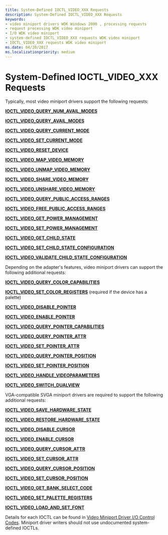 ```yaml
---
title: System-Defined IOCTL_VIDEO_XXX Requests
description: System-Defined IOCTL_VIDEO_XXX Requests
keywords:
- video miniport drivers WDK Windows 2000 , processing requests
- request processing WDK video miniport
- I/O WDK video miniport
- system-defined IOCTL_VIDEO_XXX requests WDK video miniport
- IOCTL_VIDEO_XXX requests WDK video miniport
ms.date: 04/20/2017
ms.localizationpriority: medium
---
```


# System-Defined IOCTL_VIDEO_XXX Requests

Typically, most video miniport drivers support the following requests:

[**IOCTL_VIDEO_QUERY_NUM_AVAIL_MODES**](/windows-hardware/drivers/ddi/ntddvdeo/ni-ntddvdeo-ioctl_video_query_num_avail_modes)

[**IOCTL_VIDEO_QUERY_AVAIL_MODES**](/windows-hardware/drivers/ddi/ntddvdeo/ni-ntddvdeo-ioctl_video_query_avail_modes)

[**IOCTL_VIDEO_QUERY_CURRENT_MODE**](/windows-hardware/drivers/ddi/ntddvdeo/ni-ntddvdeo-ioctl_video_query_current_mode)

[**IOCTL_VIDEO_SET_CURRENT_MODE**](/windows-hardware/drivers/ddi/ntddvdeo/ni-ntddvdeo-ioctl_video_set_current_mode)

[**IOCTL_VIDEO_RESET_DEVICE**](/windows-hardware/drivers/ddi/ntddvdeo/ni-ntddvdeo-ioctl_video_reset_device)

[**IOCTL_VIDEO_MAP_VIDEO_MEMORY**](/windows-hardware/drivers/ddi/ntddvdeo/ni-ntddvdeo-ioctl_video_map_video_memory)

[**IOCTL_VIDEO_UNMAP_VIDEO_MEMORY**](/windows-hardware/drivers/ddi/ntddvdeo/ni-ntddvdeo-ioctl_video_unmap_video_memory)

[**IOCTL_VIDEO_SHARE_VIDEO_MEMORY**](/windows-hardware/drivers/ddi/ntddvdeo/ni-ntddvdeo-ioctl_video_share_video_memory)

[**IOCTL_VIDEO_UNSHARE_VIDEO_MEMORY**](/windows-hardware/drivers/ddi/ntddvdeo/ni-ntddvdeo-ioctl_video_unshare_video_memory)

[**IOCTL_VIDEO_QUERY_PUBLIC_ACCESS_RANGES**](/windows-hardware/drivers/ddi/ntddvdeo/ni-ntddvdeo-ioctl_video_query_public_access_ranges)

[**IOCTL_VIDEO_FREE_PUBLIC_ACCESS_RANGES**](/windows-hardware/drivers/ddi/ntddvdeo/ni-ntddvdeo-ioctl_video_free_public_access_ranges)

[**IOCTL_VIDEO_GET_POWER_MANAGEMENT**](/windows-hardware/drivers/ddi/ntddvdeo/ni-ntddvdeo-ioctl_video_get_power_management)

[**IOCTL_VIDEO_SET_POWER_MANAGEMENT**](/windows-hardware/drivers/ddi/ntddvdeo/ni-ntddvdeo-ioctl_video_set_power_management)

[**IOCTL_VIDEO_GET_CHILD_STATE**](/windows-hardware/drivers/ddi/ntddvdeo/ni-ntddvdeo-ioctl_video_get_child_state)

[**IOCTL_VIDEO_SET_CHILD_STATE_CONFIGURATION**](/windows-hardware/drivers/ddi/ntddvdeo/ni-ntddvdeo-ioctl_video_set_child_state_configuration)

[**IOCTL_VIDEO_VALIDATE_CHILD_STATE_CONFIGURATION**](/windows-hardware/drivers/ddi/ntddvdeo/ni-ntddvdeo-ioctl_video_validate_child_state_configuration)

Depending on the adapter's features, video miniport drivers can support the following additional requests:

[**IOCTL_VIDEO_QUERY_COLOR_CAPABILITIES**](/windows-hardware/drivers/ddi/ntddvdeo/ni-ntddvdeo-ioctl_video_query_color_capabilities)

[**IOCTL_VIDEO_SET_COLOR_REGISTERS**](/windows-hardware/drivers/ddi/ntddvdeo/ni-ntddvdeo-ioctl_video_set_color_registers) (required if the device has a palette)

[**IOCTL_VIDEO_DISABLE_POINTER**](/windows-hardware/drivers/ddi/ntddvdeo/ni-ntddvdeo-ioctl_video_disable_pointer)

[**IOCTL_VIDEO_ENABLE_POINTER**](/windows-hardware/drivers/ddi/ntddvdeo/ni-ntddvdeo-ioctl_video_enable_pointer)

[**IOCTL_VIDEO_QUERY_POINTER_CAPABILITIES**](/windows-hardware/drivers/ddi/ntddvdeo/ni-ntddvdeo-ioctl_video_query_pointer_capabilities)

[**IOCTL_VIDEO_QUERY_POINTER_ATTR**](/windows-hardware/drivers/ddi/ntddvdeo/ni-ntddvdeo-ioctl_video_query_pointer_attr)

[**IOCTL_VIDEO_SET_POINTER_ATTR**](/windows-hardware/drivers/ddi/ntddvdeo/ni-ntddvdeo-ioctl_video_set_pointer_attr)

[**IOCTL_VIDEO_QUERY_POINTER_POSITION**](/windows-hardware/drivers/ddi/ntddvdeo/ni-ntddvdeo-ioctl_video_query_pointer_position)

[**IOCTL_VIDEO_SET_POINTER_POSITION**](/windows-hardware/drivers/ddi/ntddvdeo/ni-ntddvdeo-ioctl_video_set_pointer_position)

[**IOCTL_VIDEO_HANDLE_VIDEOPARAMETERS**](/windows-hardware/drivers/ddi/ntddvdeo/ni-ntddvdeo-ioctl_video_handle_videoparameters)

[**IOCTL_VIDEO_SWITCH_DUALVIEW**](/windows-hardware/drivers/ddi/ntddvdeo/ni-ntddvdeo-ioctl_video_switch_dualview)

VGA-compatible SVGA miniport drivers are required to support the following additional requests:

[**IOCTL_VIDEO_SAVE_HARDWARE_STATE**](/windows-hardware/drivers/ddi/ntddvdeo/ni-ntddvdeo-ioctl_video_save_hardware_state)

[**IOCTL_VIDEO_RESTORE_HARDWARE_STATE**](/windows-hardware/drivers/ddi/ntddvdeo/ni-ntddvdeo-ioctl_video_restore_hardware_state)

[**IOCTL_VIDEO_DISABLE_CURSOR**](/windows-hardware/drivers/ddi/ntddvdeo/ni-ntddvdeo-ioctl_video_disable_cursor)

[**IOCTL_VIDEO_ENABLE_CURSOR**](/windows-hardware/drivers/ddi/ntddvdeo/ni-ntddvdeo-ioctl_video_enable_cursor)

[**IOCTL_VIDEO_QUERY_CURSOR_ATTR**](/windows-hardware/drivers/ddi/ntddvdeo/ni-ntddvdeo-ioctl_video_query_cursor_attr)

[**IOCTL_VIDEO_SET_CURSOR_ATTR**](/windows-hardware/drivers/ddi/ntddvdeo/ni-ntddvdeo-ioctl_video_set_cursor_attr)

[**IOCTL_VIDEO_QUERY_CURSOR_POSITION**](/windows-hardware/drivers/ddi/ntddvdeo/ni-ntddvdeo-ioctl_video_query_cursor_position)

[**IOCTL_VIDEO_SET_CURSOR_POSITION**](/windows-hardware/drivers/ddi/ntddvdeo/ni-ntddvdeo-ioctl_video_set_cursor_position)

[**IOCTL_VIDEO_GET_BANK_SELECT_CODE**](/windows-hardware/drivers/ddi/ntddvdeo/ni-ntddvdeo-ioctl_video_get_bank_select_code)

[**IOCTL_VIDEO_SET_PALETTE_REGISTERS**](/windows-hardware/drivers/ddi/ntddvdeo/ni-ntddvdeo-ioctl_video_set_palette_registers)

[**IOCTL_VIDEO_LOAD_AND_SET_FONT**](/windows-hardware/drivers/ddi/ntddvdeo/ni-ntddvdeo-ioctl_video_load_and_set_font)

Details for each IOCTL can be found in [Video Miniport Driver I/O Control Codes](/windows-hardware/drivers/ddi/ntddvdeo). Miniport driver writers should not use undocumented system-defined IOCTLs.
